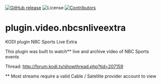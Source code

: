 [![GitHub release](https://img.shields.io/github/release/eracknaphobia/plugin.video.nbcsnliveextra.svg)](https://github.com/eracknaphobia/plugin.video.nbcsnliveextra/releases)
![License](https://img.shields.io/badge/license-GPL%20(%3E%3D%202)-orange)
[![Contributors](https://img.shields.io/github/contributors/eracknaphobia/plugin.video.nbcsnliveextra.svg)](https://github.com/eracknaphobia/plugin.video.nbcsnliveextra/graphs/contributors)

plugin.video.nbcsnliveextra
======================

KODI plugin NBC Sports Live Extra

This plugin was built to watch** live and archive video of NBC Sports events 


Thread: http://forum.kodi.tv/showthread.php?tid=207159

** Most streams require a valid Cable / Satellite provider account to view
